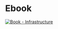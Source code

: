 # Ebook

   [![Book - Infrastructure](https://github.com/sharifov/Ebook/actions/workflows/test.yaml/badge.svg)](https://github.com/a-sharifov/Ebook/actions/workflows/test.yaml)
